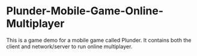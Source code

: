 # Plunder-Mobile-Game-Online-Multiplayer
This is a game demo for a mobile game called Plunder. It contains both the client and network/server to run online multiplayer.
